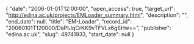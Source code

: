 {
  "date": "2006-01-01T12:00:00", 
  "open_access": true, 
  "target_url": "http://edina.ac.uk/projects/EMLoader_summary.html", 
  "description": "", 
  "end_date": null, 
  "title": "EM-Loader", 
  "record_id": "20060101T120000/DaPtJqCrKK9vTFVLx6gSHw==", 
  "publisher": "edina.ac.uk", 
  "slug": 49741933, 
  "start_date": null
}


